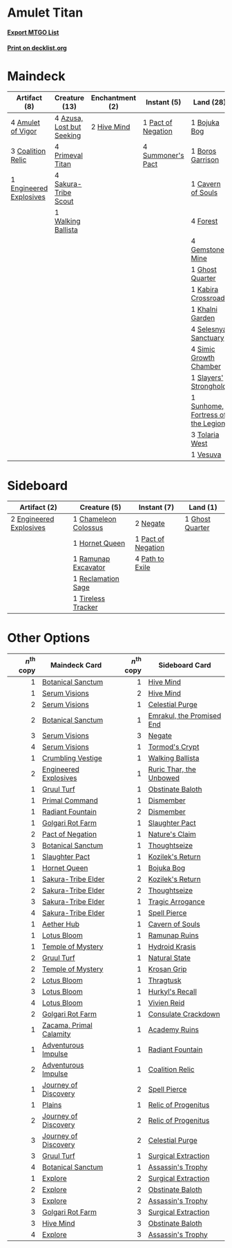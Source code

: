 # Amulet Titan

#### [Export MTGO List](../collection/Amulet%20Titan/Amulet%20Titan.txt)
#### [Print on decklist.org](http://decklist.org/?deckmain=4%09Amulet%20of%20Vigor%0A4%09Ancient%20Stirrings%0A4%09Azusa,%20Lost%20but%20Seeking%0A1%09Bojuka%20Bog%0A1%09Boros%20Garrison%0A1%09Cavern%20of%20Souls%0A3%09Coalition%20Relic%0A1%09Engineered%20Explosives%0A4%09Forest%0A4%09Gemstone%20Mine%0A1%09Ghost%20Quarter%0A2%09Hive%20Mind%0A1%09Kabira%20Crossroads%0A1%09Khalni%20Garden%0A1%09Pact%20of%20Negation%0A4%09Primeval%20Titan%0A4%09Sakura-Tribe%20Scout%0A4%09Selesnya%20Sanctuary%0A4%09Simic%20Growth%20Chamber%0A1%09Slayers'%20Stronghold%0A4%09Summoner's%20Pact%0A1%09Sunhome,%20Fortress%20of%20the%20Legion%0A3%09Tolaria%20West%0A1%09Vesuva%0A1%09Walking%20Ballista&deckside=1%09Chameleon%20Colossus%0A2%09Engineered%20Explosives%0A1%09Ghost%20Quarter%0A1%09Hornet%20Queen%0A2%09Negate%0A1%09Pact%20of%20Negation%0A4%09Path%20to%20Exile%0A1%09Ramunap%20Excavator%0A1%09Reclamation%20Sage%0A1%09Tireless%20Tracker)
# Maindeck

|                                          Artifact (8)                                           |                                           Creature (13)                                            |                                   Enchantment (2)                                    |                                         Instant (5)                                         |                                                 Land (28)                                                  |                                         Sorcery (4)                                          |
|-------------------------------------------------------------------------------------------------|----------------------------------------------------------------------------------------------------|--------------------------------------------------------------------------------------|---------------------------------------------------------------------------------------------|------------------------------------------------------------------------------------------------------------|----------------------------------------------------------------------------------------------|
|4 [Amulet of Vigor](http://gatherer.wizards.com/Pages/Card/Details.aspx?multiverseid=191577)     |4 [Azusa, Lost but Seeking](http://gatherer.wizards.com/Pages/Card/Details.aspx?multiverseid=442150)|2 [Hive Mind](http://gatherer.wizards.com/Pages/Card/Details.aspx?multiverseid=190556)|1 [Pact of Negation](http://gatherer.wizards.com/Pages/Card/Details.aspx?multiverseid=442057)|1 [Bojuka Bog](http://gatherer.wizards.com/Pages/Card/Details.aspx?multiverseid=376269)                     |4 [Ancient Stirrings](http://gatherer.wizards.com/Pages/Card/Details.aspx?multiverseid=442148)|
|3 [Coalition Relic](http://gatherer.wizards.com/Pages/Card/Details.aspx?multiverseid=442212)     |4 [Primeval Titan](http://gatherer.wizards.com/Pages/Card/Details.aspx?multiverseid=438749)         |                                                                                      |4 [Summoner's Pact](http://gatherer.wizards.com/Pages/Card/Details.aspx?multiverseid=442178) |1 [Boros Garrison](http://gatherer.wizards.com/Pages/Card/Details.aspx?multiverseid=376271)                 |                                                                                              |
|1 [Engineered Explosives](http://gatherer.wizards.com/Pages/Card/Details.aspx?multiverseid=50139)|4 [Sakura-Tribe Scout](http://gatherer.wizards.com/Pages/Card/Details.aspx?multiverseid=74210)      |                                                                                      |                                                                                             |1 [Cavern of Souls](http://gatherer.wizards.com/Pages/Card/Details.aspx?multiverseid=278058)                |                                                                                              |
|                                                                                                 |1 [Walking Ballista](http://gatherer.wizards.com/Pages/Card/Details.aspx?multiverseid=423848)       |                                                                                      |                                                                                             |4 [Forest](http://gatherer.wizards.com/Pages/Card/Details.aspx?multiverseid=439860)                         |                                                                                              |
|                                                                                                 |                                                                                                    |                                                                                      |                                                                                             |4 [Gemstone Mine](http://gatherer.wizards.com/Pages/Card/Details.aspx?multiverseid=109761)                  |                                                                                              |
|                                                                                                 |                                                                                                    |                                                                                      |                                                                                             |1 [Ghost Quarter](http://gatherer.wizards.com/Pages/Card/Details.aspx?multiverseid=389534)                  |                                                                                              |
|                                                                                                 |                                                                                                    |                                                                                      |                                                                                             |1 [Kabira Crossroads](http://gatherer.wizards.com/Pages/Card/Details.aspx?multiverseid=433191)              |                                                                                              |
|                                                                                                 |                                                                                                    |                                                                                      |                                                                                             |1 [Khalni Garden](http://gatherer.wizards.com/Pages/Card/Details.aspx?multiverseid=220535)                  |                                                                                              |
|                                                                                                 |                                                                                                    |                                                                                      |                                                                                             |4 [Selesnya Sanctuary](http://gatherer.wizards.com/Pages/Card/Details.aspx?multiverseid=376492)             |                                                                                              |
|                                                                                                 |                                                                                                    |                                                                                      |                                                                                             |4 [Simic Growth Chamber](http://gatherer.wizards.com/Pages/Card/Details.aspx?multiverseid=405379)           |                                                                                              |
|                                                                                                 |                                                                                                    |                                                                                      |                                                                                             |1 [Slayers' Stronghold](http://gatherer.wizards.com/Pages/Card/Details.aspx?multiverseid=240170)            |                                                                                              |
|                                                                                                 |                                                                                                    |                                                                                      |                                                                                             |1 [Sunhome, Fortress of the Legion](http://gatherer.wizards.com/Pages/Card/Details.aspx?multiverseid=455776)|                                                                                              |
|                                                                                                 |                                                                                                    |                                                                                      |                                                                                             |3 [Tolaria West](http://gatherer.wizards.com/Pages/Card/Details.aspx?multiverseid=136047)                   |                                                                                              |
|                                                                                                 |                                                                                                    |                                                                                      |                                                                                             |1 [Vesuva](http://gatherer.wizards.com/Pages/Card/Details.aspx?multiverseid=113543)                         |                                                                                              |


# Sideboard

|                                          Artifact (2)                                           |                                         Creature (5)                                          |                                         Instant (7)                                         |                                         Land (1)                                         |
|-------------------------------------------------------------------------------------------------|-----------------------------------------------------------------------------------------------|---------------------------------------------------------------------------------------------|------------------------------------------------------------------------------------------|
|2 [Engineered Explosives](http://gatherer.wizards.com/Pages/Card/Details.aspx?multiverseid=50139)|1 [Chameleon Colossus](http://gatherer.wizards.com/Pages/Card/Details.aspx?multiverseid=220451)|2 [Negate](http://gatherer.wizards.com/Pages/Card/Details.aspx?multiverseid=423707)          |1 [Ghost Quarter](http://gatherer.wizards.com/Pages/Card/Details.aspx?multiverseid=389534)|
|                                                                                                 |1 [Hornet Queen](http://gatherer.wizards.com/Pages/Card/Details.aspx?multiverseid=238141)      |1 [Pact of Negation](http://gatherer.wizards.com/Pages/Card/Details.aspx?multiverseid=442057)|                                                                                          |
|                                                                                                 |1 [Ramunap Excavator](http://gatherer.wizards.com/Pages/Card/Details.aspx?multiverseid=430818) |4 [Path to Exile](http://gatherer.wizards.com/Pages/Card/Details.aspx?multiverseid=220511)   |                                                                                          |
|                                                                                                 |1 [Reclamation Sage](http://gatherer.wizards.com/Pages/Card/Details.aspx?multiverseid=389651)  |                                                                                             |                                                                                          |
|                                                                                                 |1 [Tireless Tracker](http://gatherer.wizards.com/Pages/Card/Details.aspx?multiverseid=409997)  |                                                                                             |                                                                                          |


# Other Options

|*n*<sup>th</sup> copy|                                          Maindeck Card                                           |*n*<sup>th</sup> copy|                                           Sideboard Card                                           |
|--------------------:|--------------------------------------------------------------------------------------------------|--------------------:|----------------------------------------------------------------------------------------------------|
|                    1|[Botanical Sanctum](http://gatherer.wizards.com/Pages/Card/Details.aspx?multiverseid=417817)      |                    1|[Hive Mind](http://gatherer.wizards.com/Pages/Card/Details.aspx?multiverseid=190556)                |
|                    1|[Serum Visions](http://gatherer.wizards.com/Pages/Card/Details.aspx?multiverseid=50145)           |                    2|[Hive Mind](http://gatherer.wizards.com/Pages/Card/Details.aspx?multiverseid=190556)                |
|                    2|[Serum Visions](http://gatherer.wizards.com/Pages/Card/Details.aspx?multiverseid=50145)           |                    1|[Celestial Purge](http://gatherer.wizards.com/Pages/Card/Details.aspx?multiverseid=183055)          |
|                    2|[Botanical Sanctum](http://gatherer.wizards.com/Pages/Card/Details.aspx?multiverseid=417817)      |                    1|[Emrakul, the Promised End](http://gatherer.wizards.com/Pages/Card/Details.aspx?multiverseid=414295)|
|                    3|[Serum Visions](http://gatherer.wizards.com/Pages/Card/Details.aspx?multiverseid=50145)           |                    3|[Negate](http://gatherer.wizards.com/Pages/Card/Details.aspx?multiverseid=423707)                   |
|                    4|[Serum Visions](http://gatherer.wizards.com/Pages/Card/Details.aspx?multiverseid=50145)           |                    1|[Tormod's Crypt](http://gatherer.wizards.com/Pages/Card/Details.aspx?multiverseid=389723)           |
|                    1|[Crumbling Vestige](http://gatherer.wizards.com/Pages/Card/Details.aspx?multiverseid=407680)      |                    1|[Walking Ballista](http://gatherer.wizards.com/Pages/Card/Details.aspx?multiverseid=423848)         |
|                    2|[Engineered Explosives](http://gatherer.wizards.com/Pages/Card/Details.aspx?multiverseid=50139)   |                    1|[Ruric Thar, the Unbowed](http://gatherer.wizards.com/Pages/Card/Details.aspx?multiverseid=442205)  |
|                    1|[Gruul Turf](http://gatherer.wizards.com/Pages/Card/Details.aspx?multiverseid=420917)             |                    1|[Obstinate Baloth](http://gatherer.wizards.com/Pages/Card/Details.aspx?multiverseid=438745)         |
|                    1|[Primal Command](http://gatherer.wizards.com/Pages/Card/Details.aspx?multiverseid=220571)         |                    1|[Dismember](http://gatherer.wizards.com/Pages/Card/Details.aspx?multiverseid=382182)                |
|                    1|[Radiant Fountain](http://gatherer.wizards.com/Pages/Card/Details.aspx?multiverseid=438810)       |                    2|[Dismember](http://gatherer.wizards.com/Pages/Card/Details.aspx?multiverseid=382182)                |
|                    1|[Golgari Rot Farm](http://gatherer.wizards.com/Pages/Card/Details.aspx?multiverseid=376353)       |                    1|[Slaughter Pact](http://gatherer.wizards.com/Pages/Card/Details.aspx?multiverseid=130704)           |
|                    2|[Pact of Negation](http://gatherer.wizards.com/Pages/Card/Details.aspx?multiverseid=442057)       |                    1|[Nature's Claim](http://gatherer.wizards.com/Pages/Card/Details.aspx?multiverseid=382316)           |
|                    3|[Botanical Sanctum](http://gatherer.wizards.com/Pages/Card/Details.aspx?multiverseid=417817)      |                    1|[Thoughtseize](http://gatherer.wizards.com/Pages/Card/Details.aspx?multiverseid=438676)             |
|                    1|[Slaughter Pact](http://gatherer.wizards.com/Pages/Card/Details.aspx?multiverseid=130704)         |                    1|[Kozilek's Return](http://gatherer.wizards.com/Pages/Card/Details.aspx?multiverseid=407608)         |
|                    1|[Hornet Queen](http://gatherer.wizards.com/Pages/Card/Details.aspx?multiverseid=238141)           |                    1|[Bojuka Bog](http://gatherer.wizards.com/Pages/Card/Details.aspx?multiverseid=376269)               |
|                    1|[Sakura-Tribe Elder](http://gatherer.wizards.com/Pages/Card/Details.aspx?multiverseid=220582)     |                    2|[Kozilek's Return](http://gatherer.wizards.com/Pages/Card/Details.aspx?multiverseid=407608)         |
|                    2|[Sakura-Tribe Elder](http://gatherer.wizards.com/Pages/Card/Details.aspx?multiverseid=220582)     |                    2|[Thoughtseize](http://gatherer.wizards.com/Pages/Card/Details.aspx?multiverseid=438676)             |
|                    3|[Sakura-Tribe Elder](http://gatherer.wizards.com/Pages/Card/Details.aspx?multiverseid=220582)     |                    1|[Tragic Arrogance](http://gatherer.wizards.com/Pages/Card/Details.aspx?multiverseid=398610)         |
|                    4|[Sakura-Tribe Elder](http://gatherer.wizards.com/Pages/Card/Details.aspx?multiverseid=220582)     |                    1|[Spell Pierce](http://gatherer.wizards.com/Pages/Card/Details.aspx?multiverseid=425876)             |
|                    1|[Aether Hub](http://gatherer.wizards.com/Pages/Card/Details.aspx?multiverseid=417815)             |                    1|[Cavern of Souls](http://gatherer.wizards.com/Pages/Card/Details.aspx?multiverseid=278058)          |
|                    1|[Lotus Bloom](http://gatherer.wizards.com/Pages/Card/Details.aspx?multiverseid=370562)            |                    1|[Ramunap Ruins](http://gatherer.wizards.com/Pages/Card/Details.aspx?multiverseid=430870)            |
|                    1|[Temple of Mystery](http://gatherer.wizards.com/Pages/Card/Details.aspx?multiverseid=373571)      |                    1|[Hydroid Krasis](http://gatherer.wizards.com/Pages/Card/Details.aspx?multiverseid=457327)           |
|                    2|[Gruul Turf](http://gatherer.wizards.com/Pages/Card/Details.aspx?multiverseid=420917)             |                    1|[Natural State](http://gatherer.wizards.com/Pages/Card/Details.aspx?multiverseid=407646)            |
|                    2|[Temple of Mystery](http://gatherer.wizards.com/Pages/Card/Details.aspx?multiverseid=373571)      |                    1|[Krosan Grip](http://gatherer.wizards.com/Pages/Card/Details.aspx?multiverseid=376394)              |
|                    2|[Lotus Bloom](http://gatherer.wizards.com/Pages/Card/Details.aspx?multiverseid=370562)            |                    1|[Thragtusk](http://gatherer.wizards.com/Pages/Card/Details.aspx?multiverseid=430614)                |
|                    3|[Lotus Bloom](http://gatherer.wizards.com/Pages/Card/Details.aspx?multiverseid=370562)            |                    1|[Hurkyl's Recall](http://gatherer.wizards.com/Pages/Card/Details.aspx?multiverseid=135260)          |
|                    4|[Lotus Bloom](http://gatherer.wizards.com/Pages/Card/Details.aspx?multiverseid=370562)            |                    1|[Vivien Reid](http://gatherer.wizards.com/Pages/Card/Details.aspx?multiverseid=447344)              |
|                    2|[Golgari Rot Farm](http://gatherer.wizards.com/Pages/Card/Details.aspx?multiverseid=376353)       |                    1|[Consulate Crackdown](http://gatherer.wizards.com/Pages/Card/Details.aspx?multiverseid=423678)      |
|                    1|[Zacama, Primal Calamity](http://gatherer.wizards.com/Pages/Card/Details.aspx?multiverseid=439836)|                    1|[Academy Ruins](http://gatherer.wizards.com/Pages/Card/Details.aspx?multiverseid=370424)            |
|                    1|[Adventurous Impulse](http://gatherer.wizards.com/Pages/Card/Details.aspx?multiverseid=443041)    |                    1|[Radiant Fountain](http://gatherer.wizards.com/Pages/Card/Details.aspx?multiverseid=438810)         |
|                    2|[Adventurous Impulse](http://gatherer.wizards.com/Pages/Card/Details.aspx?multiverseid=443041)    |                    1|[Coalition Relic](http://gatherer.wizards.com/Pages/Card/Details.aspx?multiverseid=442212)          |
|                    1|[Journey of Discovery](http://gatherer.wizards.com/Pages/Card/Details.aspx?multiverseid=49437)    |                    2|[Spell Pierce](http://gatherer.wizards.com/Pages/Card/Details.aspx?multiverseid=425876)             |
|                    1|[Plains](http://gatherer.wizards.com/Pages/Card/Details.aspx?multiverseid=439856)                 |                    1|[Relic of Progenitus](http://gatherer.wizards.com/Pages/Card/Details.aspx?multiverseid=174824)      |
|                    2|[Journey of Discovery](http://gatherer.wizards.com/Pages/Card/Details.aspx?multiverseid=49437)    |                    2|[Relic of Progenitus](http://gatherer.wizards.com/Pages/Card/Details.aspx?multiverseid=174824)      |
|                    3|[Journey of Discovery](http://gatherer.wizards.com/Pages/Card/Details.aspx?multiverseid=49437)    |                    2|[Celestial Purge](http://gatherer.wizards.com/Pages/Card/Details.aspx?multiverseid=183055)          |
|                    3|[Gruul Turf](http://gatherer.wizards.com/Pages/Card/Details.aspx?multiverseid=420917)             |                    1|[Surgical Extraction](http://gatherer.wizards.com/Pages/Card/Details.aspx?multiverseid=397706)      |
|                    4|[Botanical Sanctum](http://gatherer.wizards.com/Pages/Card/Details.aspx?multiverseid=417817)      |                    1|[Assassin's Trophy](http://gatherer.wizards.com/Pages/Card/Details.aspx?multiverseid=452902)        |
|                    1|[Explore](http://gatherer.wizards.com/Pages/Card/Details.aspx?multiverseid=451098)                |                    2|[Surgical Extraction](http://gatherer.wizards.com/Pages/Card/Details.aspx?multiverseid=397706)      |
|                    2|[Explore](http://gatherer.wizards.com/Pages/Card/Details.aspx?multiverseid=451098)                |                    2|[Obstinate Baloth](http://gatherer.wizards.com/Pages/Card/Details.aspx?multiverseid=438745)         |
|                    3|[Explore](http://gatherer.wizards.com/Pages/Card/Details.aspx?multiverseid=451098)                |                    2|[Assassin's Trophy](http://gatherer.wizards.com/Pages/Card/Details.aspx?multiverseid=452902)        |
|                    3|[Golgari Rot Farm](http://gatherer.wizards.com/Pages/Card/Details.aspx?multiverseid=376353)       |                    3|[Surgical Extraction](http://gatherer.wizards.com/Pages/Card/Details.aspx?multiverseid=397706)      |
|                    3|[Hive Mind](http://gatherer.wizards.com/Pages/Card/Details.aspx?multiverseid=190556)              |                    3|[Obstinate Baloth](http://gatherer.wizards.com/Pages/Card/Details.aspx?multiverseid=438745)         |
|                    4|[Explore](http://gatherer.wizards.com/Pages/Card/Details.aspx?multiverseid=451098)                |                    3|[Assassin's Trophy](http://gatherer.wizards.com/Pages/Card/Details.aspx?multiverseid=452902)        |

